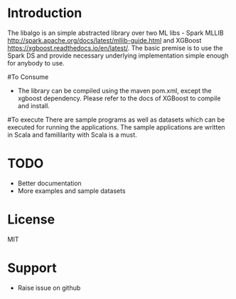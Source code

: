 # Introduction

The libalgo is an simple abstracted library over two ML libs - Spark MLLIB http://spark.apache.org/docs/latest/mllib-guide.html and XGBoost https://xgboost.readthedocs.io/en/latest/. The basic premise is to use the Spark DS and provide necessary underlying implementation simple enough for anybody to use.

#To Consume
- The library can be compiled using the maven pom.xml, except the xgboost dependency. Please refer to the docs of XGBoost to compile and install.

#To execute
There are sample programs as well as datasets which can be executed for running the applications. The sample applications are written in Scala and famililarity with Scala is a must.

# TODO
- Better documentation
- More examples and sample datasets

# License
MIT
# Support
- Raise issue on github

